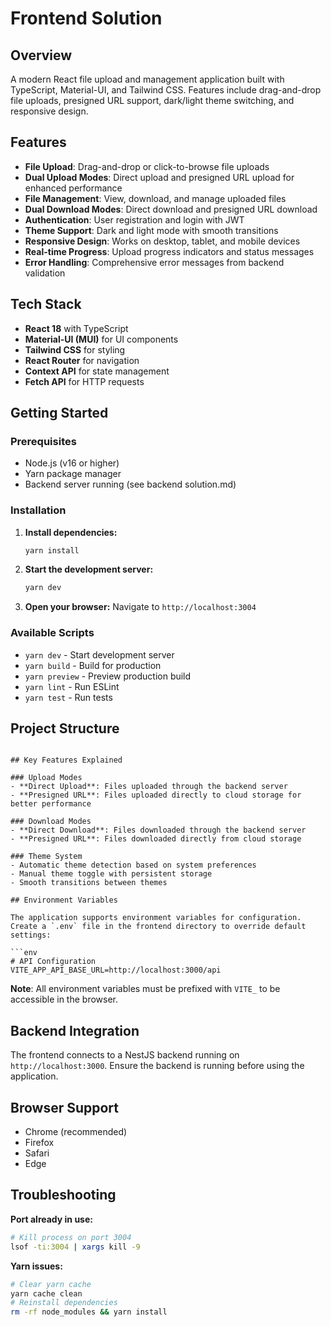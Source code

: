 # Frontend Solution

## Overview
A modern React file upload and management application built with TypeScript, Material-UI, and Tailwind CSS. Features include drag-and-drop file uploads, presigned URL support, dark/light theme switching, and responsive design.

## Features
- **File Upload**: Drag-and-drop or click-to-browse file uploads
- **Dual Upload Modes**: Direct upload and presigned URL upload for enhanced performance
- **File Management**: View, download, and manage uploaded files
- **Dual Download Modes**: Direct download and presigned URL download
- **Authentication**: User registration and login with JWT
- **Theme Support**: Dark and light mode with smooth transitions
- **Responsive Design**: Works on desktop, tablet, and mobile devices
- **Real-time Progress**: Upload progress indicators and status messages
- **Error Handling**: Comprehensive error messages from backend validation

## Tech Stack
- **React 18** with TypeScript
- **Material-UI (MUI)** for UI components
- **Tailwind CSS** for styling
- **React Router** for navigation
- **Context API** for state management
- **Fetch API** for HTTP requests

## Getting Started

### Prerequisites
- Node.js (v16 or higher)
- Yarn package manager
- Backend server running (see backend solution.md)

### Installation

1. **Install dependencies:**
   ```bash
   yarn install
   ```

2. **Start the development server:**
   ```bash
   yarn dev
   ```

3. **Open your browser:**
   Navigate to `http://localhost:3004`

### Available Scripts

- `yarn dev` - Start development server
- `yarn build` - Build for production
- `yarn preview` - Preview production build
- `yarn lint` - Run ESLint
- `yarn test` - Run tests

## Project Structure

```

## Key Features Explained

### Upload Modes
- **Direct Upload**: Files uploaded through the backend server
- **Presigned URL**: Files uploaded directly to cloud storage for better performance

### Download Modes
- **Direct Download**: Files downloaded through the backend server
- **Presigned URL**: Files downloaded directly from cloud storage

### Theme System
- Automatic theme detection based on system preferences
- Manual theme toggle with persistent storage
- Smooth transitions between themes

## Environment Variables

The application supports environment variables for configuration. Create a `.env` file in the frontend directory to override default settings:

```env
# API Configuration
VITE_APP_API_BASE_URL=http://localhost:3000/api
```

**Note**: All environment variables must be prefixed with `VITE_` to be accessible in the browser.

## Backend Integration
The frontend connects to a NestJS backend running on `http://localhost:3000`. Ensure the backend is running before using the application.

## Browser Support
- Chrome (recommended)
- Firefox
- Safari
- Edge

## Troubleshooting

**Port already in use:**
```bash
# Kill process on port 3004
lsof -ti:3004 | xargs kill -9
```

**Yarn issues:**
```bash
# Clear yarn cache
yarn cache clean
# Reinstall dependencies
rm -rf node_modules && yarn install
``` 
